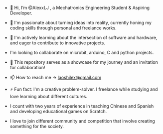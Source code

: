- 👋 Hi, I’m @AlexxLJ , a Mechatronics Engineering Student & Aspiring Developer.
- 👀 I'm passionate about turning ideas into reality, currently honing my coding skills through personal and freelance works.  
- 🌱 I'm actively learning about the intersection of software and hardware, and eager to contribute to innovative projects.

- I'm looking to collaborate on microbit, arduino, C and python projects.
- 💞️ This repository serves as a showcase for my journey and an invitation for collaboration! 
- 📫 How to reach me -> laoshilex@gmail.com
            
- ⚡ Fun fact: I'm a creative problem-solver. I freelance while studying and love learning about different cultures. 
- I count with two years of experience in teaching Chinese and Spanish and developing educational games on Scratch.
- I love to join different community and competition that involve creating something for the society.  

<!---
AlexxLJ/AlexxLJ is a ✨ special ✨ repository because its `README.md` (this file) appears on your GitHub profile.
You can click the Preview link to take a look at your changes.
--->
